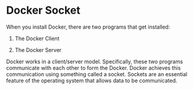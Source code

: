 # Docker Socket

When you install Docker, there are two programs that get installed:

1) The Docker Client

2) The Docker Server

Docker works in a client/server model. Specifically, these two programs communicate with each other to form the Docker. Docker achieves this communication using something called a socket. Sockets are an essential feature of the operating system that allows data to be communicated. 

